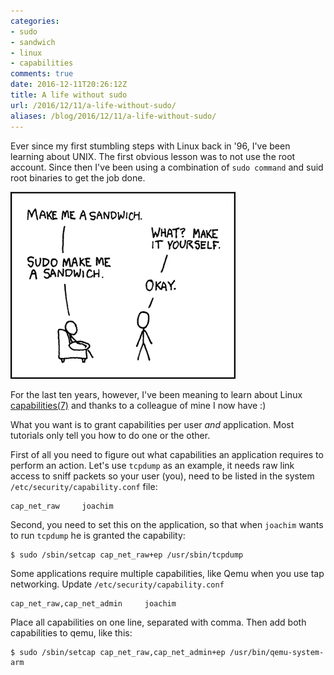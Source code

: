 ```yaml
---
categories:
- sudo
- sandwich
- linux
- capabilities
comments: true
date: 2016-12-11T20:26:12Z
title: A life without sudo
url: /2016/12/11/a-life-without-sudo/
aliases: /blog/2016/12/11/a-life-without-sudo/
---
```


Ever since my first stumbling steps with Linux back in '96, I've been
learning about UNIX.  The first obvious lesson was to not use the root
account.  Since then I've been using a combination of `sudo command` and
suid root binaries to get the job done.

[![sudo make me a sandwich](/images/sandwich.png)](https://xkcd.com/149/)

For the last ten years, however, I've been meaning to learn about Linux
[capabilities(7)](http://man7.org/linux/man-pages/man7/capabilities.7.html)
and thanks to a colleague of mine I now have :)

What you want is to grant capabilities per user *and* application.  Most
tutorials only tell you how to do one or the other.

First of all you need to figure out what capabilities an application
requires to perform an action.  Let's use `tcpdump` as an example, it
needs raw link access to sniff packets so your user (you), need to be
listed in the system `/etc/security/capability.conf` file:

    cap_net_raw     joachim

Second, you need to set this on the application, so that when `joachim`
wants to run `tcpdump` he is granted the capability:

    $ sudo /sbin/setcap cap_net_raw+ep /usr/sbin/tcpdump

Some applications require multiple capabilities, like Qemu when you use
tap networking.  Update `/etc/security/capability.conf`

    cap_net_raw,cap_net_admin     joachim

Place all capabilities on one line, separated with comma.  Then add both
capabilities to qemu, like this:

    $ sudo /sbin/setcap cap_net_raw,cap_net_admin+ep /usr/bin/qemu-system-arm

